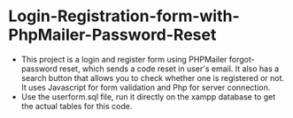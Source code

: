 # Login-Registration-form-with-PhpMailer-Password-Reset
- This project is a login and register form using PHPMailer forgot-password reset, which sends a code reset in user's email. It also has a search button that allows you to check whether one is registered or not. It uses Javascript for form validation and Php for server connection.
- Use the userform.sql file, run it directly on the xampp database to get the actual tables for this code.
